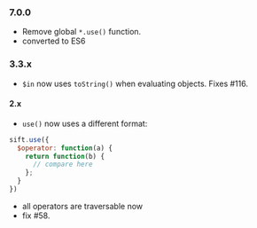 ### 7.0.0

- Remove global `*.use()` function.
- converted to ES6

### 3.3.x

- `$in` now uses `toString()` when evaluating objects. Fixes #116.

#### 2.x

- `use()` now uses a different format:

```javascript
sift.use({
  $operator: function(a) {
    return function(b) {
      // compare here
    };
  }
})
```

- all operators are traversable now
- fix #58.
